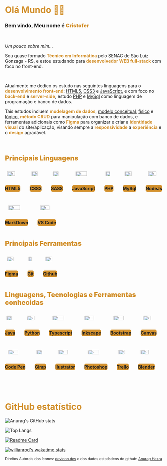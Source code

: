 <style>
  h1 {
    color: #D2902C;
  }

  span.texto-destaque {
    color: #D2902C;
    font-weight: bolder;
  }

  span.underline {
    text-decoration: underline;
  }

  small > a:hover {
    color: #D2902C;
  }
  .primary-languages {
    margin: 30px 0;
    display: flex;
    flex-wrap: wrap;
    gap: 30px;
  }

  .banner-linguagem {
    max-width: 80px;
    display: flex;
    flex-direction: column;
    justify-content: space-between;
    align-items: center;
  }

  .banner-linguagem img {
    width: 70%;
    margin-bottom: 10px;
  }

  .banner-linguagem p {
    background-color: #D2902C;
    color: #222;
    font-weight: bold;
    border-radius: 5px;
    width: 100%;
    padding: 2px 0;
    text-align: center;
    transition: background-color 0.5s, color 0.5s;
  }

  .banner-linguagem:hover p {
    background-color: #8d5e17;
    color: #D2902C;
  }
</style>


<link rel="stylesheet" href="https://cdn.jsdelivr.net/gh/devicons/devicon@v2.15.1/devicon.min.css">


# Olá Mundo 🖖🏻

### Bem vindo, Meu nome é <span class="texto-destaque">Cristofer</span> 

<br>

<p>
  <i>Um pouco sobre mim...</i>
  
  Sou quase formado <span class="texto-destaque">Técnico em Informática</span> pelo SENAC de São Luiz Gonzaga - RS, e estou estudando para <span class="texto-destaque">desenvolvedor WEB full-stack</span> com foco no front-end.
</p>

<br>

<p>
  Atualmente me dedico os estudo nas seguintes linguagens para o <span class="texto-destaque">desenvolvimento front-end</span>: <span class="underline">HTML5</span>, <span class="underline">CSS3</span> e <span class="underline">JavaScript</span>, e com foco no <span class="texto-destaque">back-end</span> e <span class="texto-destaque">server-side</span>, estudo <span class="underline">PHP</span> e <span class="underline">MySql</span> como linguagem de programação e banco de dados. 
  
  Tais estudos incluem <span class="texto-destaque">modelagem de dados</span>, <span class="underline">modelo conceitual</span>, <span class="underline">físico</span> e <span class="underline">lógico</span>, <span class="texto-destaque">método CRUD</span> para manipulação com banco de dados, e ferramentas adicionais como <span class="texto-destaque">Figma</span> para organizar e criar a <span class="texto-destaque">identidade visual</span> do site/aplicação, visando sempre a <span class="texto-destaque">responsividade</span> a <span class="texto-destaque">experiência</span> e o <span class="texto-destaque">design</span> agradável.
</p>

<br>

## <span class="texto-destaque">Principais Linguagens</span>

<div class="primary-languages">
  <div class="banner-linguagem">
    <img src="https://cdn.jsdelivr.net/gh/devicons/devicon/icons/html5/html5-plain.svg"/>
    <p>HTML5</p>
  </div>
  <div class="banner-linguagem">
    <img src="https://cdn.jsdelivr.net/gh/devicons/devicon/icons/css3/css3-plain.svg"/>
    <p>CSS3</p>
  </div>
  <div class="banner-linguagem">
    <img src="https://cdn.jsdelivr.net/gh/devicons/devicon/icons/sass/sass-original.svg"/>
    <p>SASS</p>
  </div>
  <div class="banner-linguagem">
    <img src="https://cdn.jsdelivr.net/gh/devicons/devicon/icons/javascript/javascript-plain.svg"/>
    <p>JavaScript</p>
  </div>
  <div class="banner-linguagem">
    <img src="https://cdn.jsdelivr.net/gh/devicons/devicon/icons/php/php-plain.svg"/>
    <p>PHP</p>
  </div>
  <div class="banner-linguagem">
    <img src="https://cdn.jsdelivr.net/gh/devicons/devicon/icons/mysql/mysql-plain.svg"/>
    <p>MySql</p>
  </div>
  <div class="banner-linguagem">
    <img src="https://cdn.jsdelivr.net/gh/devicons/devicon/icons/nodejs/nodejs-plain.svg"/>
    <p>NodeJs</p>
  </div>
  <div class="banner-linguagem">
    <img src="https://cdn.jsdelivr.net/gh/devicons/devicon/icons/markdown/markdown-original.svg"/>
    <p>MarkDown</p>
  </div>
  <div class="banner-linguagem">
    <img src="https://cdn.jsdelivr.net/gh/devicons/devicon/icons/vscode/vscode-original.svg"/>
    <p>VS Code</p>
  </div>
</div>

## <span class="texto-destaque">Principais Ferramentas</span>

<div class="primary-languages">
  <div class="banner-linguagem">
    <img src="https://cdn.jsdelivr.net/gh/devicons/devicon/icons/figma/figma-original.svg"/>
    <p>Figma</p>
  </div>
  <div class="banner-linguagem">
    <img src="https://cdn.jsdelivr.net/gh/devicons/devicon/icons/git/git-plain.svg"/>
    <p>Git</p>
  </div>
  <div class="banner-linguagem">
    <img src="https://cdn.jsdelivr.net/gh/devicons/devicon/icons/github/github-original.svg"/>
    <p>Github</p>
  </div>
</div>

## <span class="texto-destaque">Linguagens, Tecnologias e Ferramentas conhecidas</span>

<div class="primary-languages">
  <div class="banner-linguagem">
    <img src="https://cdn.jsdelivr.net/gh/devicons/devicon/icons/java/java-original-wordmark.svg"/>
    <p>Java</p>
  </div>
  <div class="banner-linguagem">
    <img src="https://cdn.jsdelivr.net/gh/devicons/devicon/icons/python/python-plain.svg"/>
    <p>Python</p>
  </div>
  <div class="banner-linguagem">
    <img src="https://cdn.jsdelivr.net/gh/devicons/devicon/icons/typescript/typescript-plain.svg"/>
    <p>Typescript</p>
  </div>
  <div class="banner-linguagem">
    <img src="https://cdn.jsdelivr.net/gh/devicons/devicon/icons/inkscape/inkscape-plain.svg"/>
    <p>Inkscape</p>
  </div>
  <div class="banner-linguagem">
    <img src="https://cdn.jsdelivr.net/gh/devicons/devicon/icons/bootstrap/bootstrap-plain.svg"/>
    <p>Bootstrap</p>
  </div>
  <div class="banner-linguagem">
    <img src="https://cdn.jsdelivr.net/gh/devicons/devicon/icons/canva/canva-original.svg"/>
    <p>Canvas</p>
  </div>
  <div class="banner-linguagem">
    <img src="https://cdn.jsdelivr.net/gh/devicons/devicon/icons/codepen/codepen-plain.svg"/>
    <p>Code Pen</p>
  </div>
  <div class="banner-linguagem">
    <img src="https://cdn.jsdelivr.net/gh/devicons/devicon/icons/gimp/gimp-plain.svg"/>
    <p>Gimp</p>
  </div>
  <div class="banner-linguagem">
    <img src="https://cdn.jsdelivr.net/gh/devicons/devicon/icons/illustrator/illustrator-plain.svg"/>
    <p>Ilustrator</p>
  </div>
  <div class="banner-linguagem">
    <img src="https://cdn.jsdelivr.net/gh/devicons/devicon/icons/photoshop/photoshop-plain.svg"/>
    <p>Photoshop</p>
  </div>
  <div class="banner-linguagem">
    <img src="https://cdn.jsdelivr.net/gh/devicons/devicon/icons/trello/trello-plain.svg"/>
    <p>Trello</p>
  </div>
  <div class="banner-linguagem">
    <img src="https://cdn.jsdelivr.net/gh/devicons/devicon/icons/blender/blender-original.svg"/>
    <p>Blender</p>
  </div>
</div>

<br>

# GitHub estatístico

<div class="cards-container">

  ![Anurag's GitHub stats](https://github-readme-stats.vercel.app/api?username=Cristofer-Vargas&count_private=true&&hide=issues&include_all_commits=false&line_height=30&custom_title=Estatística%20de%20Cristofer%20Vargas&locale=pt-br&show_icons=true&theme=slateorange )

  ![Top Langs](https://github-readme-stats.vercel.app/api/top-langs/?username=Cristofer-Vargas&locale=pt-br&langs_count=10&layout=compact&theme=slateorange&hide=hack)

</div>

<div>

[![Readme Card](https://github-readme-stats.vercel.app/api/pin/?username=Cristofer-Vargas&repo=The-Wired-Coffe&theme=slateorange)](https://github.com/anuraghazra/github-readme-stats)

</div>

<div>

[![willianrod's wakatime stats](https://github-readme-stats.vercel.app/api/wakatime?username=Cristofer_Vargas&layout=compact&theme=slateorange)](https://github.com/anuraghazra/github-readme-stats)

</div>

<small>Direitos Autorais dos ícones: <a title="programming languages, designing, and development tools" href="https://devicon.dev/">devicon.dev</a> e dos dados estatísticos do github: <a title="GitHub Readme Stats" href="https://github.com/anuraghazra/github-readme-stats">Anurag Hazra</a></small>






<!-- <img src="https://cdn.jsdelivr.net/gh/devicons/devicon/icons/css3/css3-original-wordmark.svg" />

<img src="https://cdn.jsdelivr.net/gh/devicons/devicon/icons/git/git-original-wordmark.svg" />

<img src="https://cdn.jsdelivr.net/gh/devicons/devicon/icons/html5/html5-original-wordmark.svg" />

<img src="https://cdn.jsdelivr.net/gh/devicons/devicon/icons/github/github-original.svg" />

<img src="https://cdn.jsdelivr.net/gh/devicons/devicon/icons/inkscape/inkscape-original-wordmark.svg" />

<img src="https://cdn.jsdelivr.net/gh/devicons/devicon/icons/java/java-original-wordmark.svg" />

<img src="https://cdn.jsdelivr.net/gh/devicons/devicon/icons/javascript/javascript-original.svg" />

<img src="https://cdn.jsdelivr.net/gh/devicons/devicon/icons/linkedin/linkedin-original-wordmark.svg" />

<img src="https://cdn.jsdelivr.net/gh/devicons/devicon/icons/markdown/markdown-original.svg" />

<img src="https://cdn.jsdelivr.net/gh/devicons/devicon/icons/mysql/mysql-original-wordmark.svg" />

<img src="https://cdn.jsdelivr.net/gh/devicons/devicon/icons/nodejs/nodejs-original-wordmark.svg" />

<img src="https://cdn.jsdelivr.net/gh/devicons/devicon/icons/php/php-plain.svg" />

<img src="https://cdn.jsdelivr.net/gh/devicons/devicon/icons/python/python-original-wordmark.svg" />

<img src="https://cdn.jsdelivr.net/gh/devicons/devicon/icons/sass/sass-original.svg" />

<img src="https://cdn.jsdelivr.net/gh/devicons/devicon/icons/trello/trello-plain-wordmark.svg" />

<img src="https://cdn.jsdelivr.net/gh/devicons/devicon/icons/typescript/typescript-plain.svg" />

<img src="https://cdn.jsdelivr.net/gh/devicons/devicon/icons/vscode/vscode-original-wordmark.svg" />

<img src="https://cdn.jsdelivr.net/gh/devicons/devicon/icons/blender/blender-original-wordmark.svg" /> -->



<!-- ![GIF](https://media.discordapp.net/attachments/950935184608489544/1090985675333054504/Design_sem_nome.gif?width=595&height=595) -->


<!--
**Cristofer-Vargas/Cristofer-Vargas** is a ✨ _special_ ✨ repository because its `README.md` (this file) appears on your GitHub profile.

Here are some ideas to get you started:

- 🔭 I’m currently working on ...
- 🌱 I’m currently learning ...
- 👯 I’m looking to collaborate on ...
- 🤔 I’m looking for help with ...
- 💬 Ask me about ...
- 📫 How to reach me: ...
- 😄 Pronouns: ...
- ⚡ Fun fact: ...
-->
